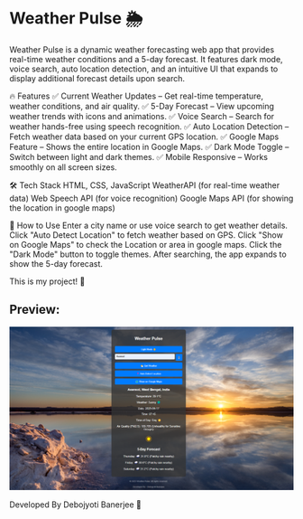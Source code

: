 # Weather Pulse 🌦️
Weather Pulse is a dynamic weather forecasting web app that provides real-time weather conditions and a 5-day forecast. It features dark mode, voice search, auto location detection, and an intuitive UI that expands to display additional forecast details upon search.

🔥 Features
✅ Current Weather Updates – Get real-time temperature, weather conditions, and air quality.
✅ 5-Day Forecast – View upcoming weather trends with icons and animations.
✅ Voice Search – Search for weather hands-free using speech recognition.
✅ Auto Location Detection – Fetch weather data based on your current GPS location.
✅ Google Maps Feature – Shows the entire location in Google Maps.
✅ Dark Mode Toggle – Switch between light and dark themes.
✅ Mobile Responsive – Works smoothly on all screen sizes.

🛠️ Tech Stack
HTML, CSS, JavaScript
WeatherAPI (for real-time weather data)
Web Speech API (for voice recognition)
Google Maps API (for showing the location in google maps)

🚀 How to Use
Enter a city name or use voice search to get weather details.
Click "Auto Detect Location" to fetch weather based on GPS.
Click "Show on Google Maps" to check the Location or area in google maps.
Click the "Dark Mode" button to toggle themes.
After searching, the app expands to show the 5-day forecast.

This is my project! 🎉

## Preview:
![Project Preview](https://github.com/debojyoti264/Weather-Pulse/blob/290c3b0692412e31dd5dfb93f604e9808de41936/Demo%20Snap.png)


Developed By Debojyoti Banerjee 🚀
